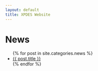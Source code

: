 ```yaml
---
layout: default
title: XPDES Website
---
```


<div id="home">
  <h1>News</h1>
  <ul class="posts">
    {% for post in site.categories.news %}
      <li><a href="{{ post.url }}">{{ post.title }}</a></li>
    {% endfor %}
  </ul>
</div>

